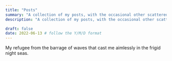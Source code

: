 ```yaml
---
title: "Posts"
summary: "A collection of my posts, with the occasional other scattered throughout."
description: "A collection of my posts, with the occasional other scattered throughout."

draft: false
date: 2022-06-13 # follow the Y/M/D format 
---
```


My refugee from the barrage of waves that cast me aimlessly in the frigid night seas.
